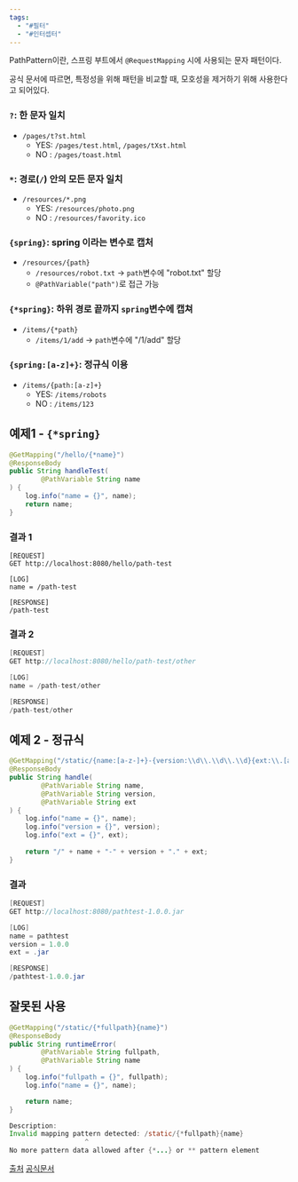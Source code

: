 ```yaml
---
tags:
  - "#필터"
  - "#인터셉터"
---
```

PathPattern이란, 스프링 부트에서 `@RequestMapping` 시에 사용되는 문자 패턴이다.

공식 문서에 따르면, 특정성을 위해 패턴을 비교할 때, 모호성을 제거하기 위해 사용한다고 되어있다.
### `?`: 한 문자 일치

- `/pages/t?st.html`
    - YES: `/pages/test.html`, `/pages/tXst.html`
    - NO : `/pages/toast.html`

### `*`: 경로(`/`) 안의 모든 문자 일치

- `/resources/*.png`
    - YES: `/resources/photo.png`
    - NO : `/resources/favority.ico`

### `{spring}`: spring 이라는 변수로 캡처

- `/resources/{path}`
    - `/resources/robot.txt` -> `path`변수에 "robot.txt" 할당
    - `@PathVariable("path")`로 접근 가능

### `{*spring}`: 하위 경로 끝까지 `spring`변수에 캡쳐

- `/items/{*path}`
    - `/items/1/add` -> `path`변수에 "/1/add" 할당

### `{spring:[a-z]+}`: 정규식 이용

- `/items/{path:[a-z]+}`
    - YES: `/items/robots`
    - NO : `/items/123`

## 예제1 - `{*spring}`

```java
@GetMapping("/hello/{*name}")
@ResponseBody
public String handleTest(
        @PathVariable String name
) {
    log.info("name = {}", name);
    return name;
}
```

### 결과 1

```http
[REQUEST]
GET http://localhost:8080/hello/path-test

[LOG]
name = /path-test

[RESPONSE]
/path-test
```

### 결과 2

```java
[REQUEST]
GET http://localhost:8080/hello/path-test/other

[LOG]
name = /path-test/other

[RESPONSE]
/path-test/other
```

## 예제 2 - 정규식

```java
@GetMapping("/static/{name:[a-z-]+}-{version:\\d\\.\\d\\.\\d}{ext:\\.[a-z]+}")
@ResponseBody
public String handle(
        @PathVariable String name, 
        @PathVariable String version, 
        @PathVariable String ext
) {
    log.info("name = {}", name);
    log.info("version = {}", version);
    log.info("ext = {}", ext);
    
    return "/" + name + "-" + version + "." + ext;
}
```

### 결과

```java
[REQUEST]
GET http://localhost:8080/pathtest-1.0.0.jar

[LOG]
name = pathtest
version = 1.0.0
ext = .jar

[RESPONSE]
/pathtest-1.0.0.jar
```

## 잘못된 사용

```java
@GetMapping("/static/{*fullpath}{name}")
@ResponseBody
public String runtimeError(
        @PathVariable String fullpath,
        @PathVariable String name
) {
    log.info("fullpath = {}", fullpath);
    log.info("name = {}", name);

    return name;
}
```

```java
Description:
Invalid mapping pattern detected: /static/{*fullpath}{name}
                   ^
No more pattern data allowed after {*...} or ** pattern element
```
[출처](https://velog.io/@ksk7584/PathPattern)
[공식문서](https://docs.spring.io/spring-framework/docs/current/javadoc-api/org/springframework/web/util/pattern/PathPattern.html)